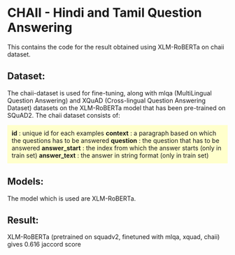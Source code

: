 # CHAII - Hindi and Tamil Question Answering

This contains the code for the result obtained using XLM-RoBERTa on chaii dataset.

## Dataset:

The chaii-dataset is used for fine-tuning, along with mlqa (MultiLingual Question Answering) and XQuAD (Cross-lingual Question Answering Dataset) datasets on the XLM-RoBERTa model that has been pre-trained on SQuAD2.
The chaii dataset consists of:
<div style="background-color: #ffffcc; padding: 10px;">
<strong>id</strong>             : unique id for each examples
<strong>context</strong>        : a paragraph based on which the questions has to be answered
<strong>question</strong>       : the question that has to be answered
<strong>answer_start</strong>   : the index from which the answer starts (only in train set)
<strong>answer_text</strong>    : the answer in string format (only in train set)
</div>

## Models:

The model which is used are XLM-RoBERTa.

## Result:

XLM-RoBERTa (pretrained on squadv2, finetuned with mlqa, xquad, chaii) gives 0.616 jaccord score